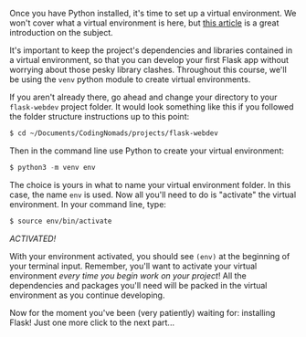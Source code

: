 Once you have Python installed, it's time to set up a virtual environment. We won't cover what a virtual environment is here, but <a href="https://realpython.com/python-virtual-environments-a-primer/" target="_blank">this article</a> is a great introduction on the subject.

It's important to keep the project's dependencies and libraries contained in a virtual environment, so that you can develop your first Flask app without worrying about those pesky library clashes. Throughout this course, we'll be using the `venv` python module to create virtual environments.

If you aren't already there, go ahead and change your directory to your `flask-webdev` project folder. It would look something like this if you followed the folder structure instructions up to this point:

```bash
$ cd ~/Documents/CodingNomads/projects/flask-webdev
```

Then in the command line use Python to create your virtual environment:

```python
$ python3 -m venv env
```

The choice is yours in what to name your virtual environment folder. In this case, the name `env` is used. Now all you'll need to do is "activate" the virtual environment. In your command line, type:

```bash
$ source env/bin/activate
```

_ACTIVATED!_

With your environment activated, you should see `(env)` at the beginning of your terminal input. Remember, you'll want to activate your virtual environment *every time you begin work on your project*! All the dependencies and packages you'll need will be packed in the virtual environment as you continue developing.

Now for the moment you've been (very patiently) waiting for: installing Flask! Just one more click to the next part...